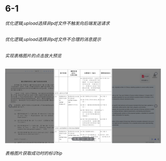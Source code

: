 # 6-1

###### 优化逻辑,upload选择非pdf文件不触发向后端发送请求

###### 优化逻辑,upload选择非pdf文件不合理的消息提示

###### 实现表格图片的点击放大预览

![image-20240601164617984](../assets/image-20240601164617984.png)

###### 表格图片获取成功时的标识tip